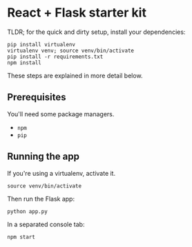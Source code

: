 
# React + Flask starter kit

TLDR; for the quick and dirty setup, install your dependencies:

```
pip install virtualenv
virtualenv venv; source venv/bin/activate
pip install -r requirements.txt
npm install
```

These steps are explained in more detail below.

## Prerequisites

You'll need some package managers.

- `npm`
- `pip`

## Running the app

If you're using a virtualenv, activate it.

```
source venv/bin/activate
```

Then run the Flask app:

```
python app.py
```

In a separated console tab:

```
npm start
```
